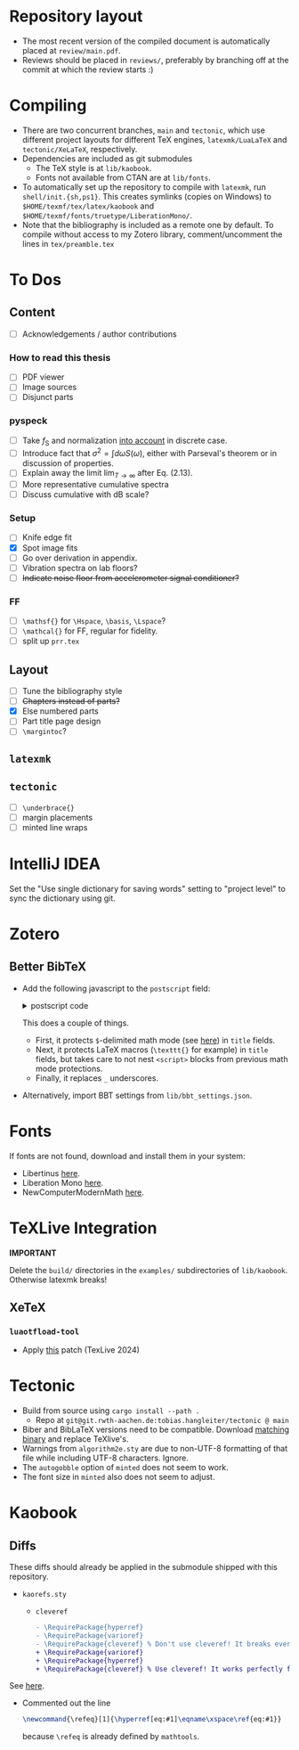 # Repository layout
- The most recent version of the compiled document is automatically placed at `review/main.pdf`.
- Reviews should be placed in `reviews/`, preferably by branching off at the commit at which the review starts :)

# Compiling
- There are two concurrent branches, `main` and `tectonic`, which use different project layouts for different TeX engines, `latexmk/LuaLaTeX` and `tectonic/XeLaTeX`, respectively.
- Dependencies are included as git submodules
	- The TeX style is at `lib/kaobook`. 
	- Fonts not available from CTAN are at `lib/fonts`.
- To automatically set up the repository to compile with `latexmk`, run `shell/init.{sh,ps1}`. 
  This creates symlinks (copies on Windows) to `$HOME/texmf/tex/latex/kaobook` and `$HOME/texmf/fonts/truetype/LiberationMono/`.
- Note that the bibliography is included as a remote one by default. To compile without access to my Zotero library, comment/uncomment the lines in `tex/preamble.tex`

# To Dos

## Content
- [ ] Acknowledgements / author contributions
 
### How to read this thesis
- [ ] PDF viewer
- [ ] Image sources
- [ ] Disjunct parts

### pyspeck
- [ ] Take $f_\mathrm{S}$ and normalization [into account](https://en.wikipedia.org/wiki/Spectral_density#Energy_spectral_density) in discrete case.
- [ ] Introduce fact that $\sigma^2 = \int d\omega S(\omega)$, either with Parseval's theorem or in discussion of properties.
- [ ] Explain away the limit $\lim_{T\rightarrow\infty}$ after Eq. (2.13).
- [ ] More representative cumulative spectra
- [ ] Discuss cumulative with dB scale?

### Setup
- [ ] Knife edge fit
- [x] Spot image fits
- [ ] Go over derivation in appendix.
- [ ] Vibration spectra on lab floors?
- [ ] ~~Indicate noise floor from accelerometer signal conditioner?~~

### FF
- [ ] `\mathsf{}` for `\Hspace`, `\basis`, `\Lspace`?
- [ ] `\mathcal{}` for FF, regular for fidelity.
- [ ] split up `prr.tex`
 
## Layout
- [ ] Tune the bibliography style
- [ ] ~~Chapters instead of parts?~~
- [x] Else numbered parts
- [ ] Part title page design
- [ ] `\margintoc`?

## `latexmk`

## `tectonic`
- [ ] `\underbrace{}`
- [ ] margin placements
- [ ] minted line wraps

# IntelliJ IDEA
Set the "Use single dictionary for saving words" setting to "project level" to sync the dictionary using git.

# Zotero
## Better BibTeX
- Add the following javascript to the `postscript` field:
  <details><summary>postscript code</summary>

  ```js
  /* 
  Thanks chatty:
  https://genai.rwth-aachen.de/app/conversations/6800f383ef384a984672ee4a
  */
  /**
   * Process text to protect math mode and backslashed LaTeX commands.
   * - Math mode fragments ($...$) are wrapped in <script>{…}</script>
   * - All backslashed LaTeX commands (with an optional argument) are also wrapped,
   *   while avoiding nesting over already-protected parts.
   * - For \texttt commands, underscores in their argument are escaped.
   *
   * @param {string} text - The input text.
   * @returns {string} - The processed (protected) text.
   */
  function protectLatex(text) {
    // 1. Protect math mode fragments
    text = text.replace(/(\$.*?\$)/g, '<script>{$1}</script>');

    // 2. Protect LaTeX commands, but skip any parts that are already protected.
    text = protectLatexCommandsAvoidNesting(text);

    return text;
  }

  /**
   * Processes the text so that any region that is not already wrapped in
   * a <script>{…}</script> block gets its LaTeX commands protected.
   *
   * @param {string} input - The input text.
   * @returns {string} - The text with unprotected regions processed.
   */
  function protectLatexCommandsAvoidNesting(input) {
    let output = "";
    let pos = 0;
    const openTag = "<script>{";
    const closeTag = "</script>";

    while (pos < input.length) {
      // Find the next already protected block
      let nextIdx = input.indexOf(openTag, pos);
      if (nextIdx === -1) {
        // Process remainder
        output += protectLatexCommandsInSegment(input.substring(pos));
        break;
      }
      // Process the text segment that is not yet protected.
      output += protectLatexCommandsInSegment(input.substring(pos, nextIdx));
      // Then, copy the already protected block unmodified.
      let closeIdx = input.indexOf(closeTag, nextIdx);
      if (closeIdx === -1) {
        // If there's no closing tag (should not happen), append the rest.
        output += input.substring(nextIdx);
        break;
      }
      output += input.substring(nextIdx, closeIdx + closeTag.length);
      pos = closeIdx + closeTag.length;
    }
    return output;
  }

  /**
   * Processes a text segment to wrap LaTeX commands in <script>{…}</script>.
   * This function uses a regex that looks for a backslash command (one or more word characters)
   * optionally followed by a braced argument. For \texttt commands, underscores in the argument are escaped.
   *
   * Note: This simplified regex does not handle nested braces.
   *
   * @param {string} segment - The input text segment.
   * @returns {string} - The processed segment.
   */
  function protectLatexCommandsInSegment(segment) {
    return segment.replace(/(\\\w+)(\{[^{}]*\})?/g, function(match, command, arg) {
      let fullCommand = command;
      if(arg) {
        // For \texttt commands, escape underscores in the argument.
        if (command === '\\texttt') {
          arg = arg.replace(/_/g, '\\_');
        }
        fullCommand += arg;
      }
      return '<script>{' + fullCommand + '}</script>';
    });
  }

  // Example usage in your hook:
  if (Translator.BetterTeX && tex.has.title) {
    let title = zotero.title;
    title = protectLatex(title);
    tex.add({ name: 'title', value: title });
  }
  ```
  
  </details>
   
  This does a couple of things. 
  - First, it protects `$`-delimited math mode (see [here](https://retorque.re/zotero-better-bibtex/exporting/scripting/#detect-and-protect-latex-math-formulas)) in `title` fields.
  - Next, it protects LaTeX macros (`\texttt{}` for example) in `title` fields, but takes care to not nest `<script>` blocks from previous math mode protections.
  - Finally, it replaces `_` underscores.
- Alternatively, import BBT settings from `lib/bbt_settings.json`.

# Fonts
If fonts are not found, download and install them in your system:

- Libertinus [here](https://github.com/alerque/libertinus).
- Liberation Mono [here](https://git.nsa.his.se/latex/fonts/-/tree/master).
- NewComputerModernMath [here](https://ctan.org/pkg/newcomputermodern?lang=en).

# TeXLive Integration
**IMPORTANT**

Delete the `build/` directories in the `examples/` subdirectories of `lib/kaobook`. Otherwise latexmk breaks!

## XeTeX
 
### `luaotfload-tool`
- Apply [this](https://github.com/latex3/luaotfload/commit/12521e87463d78e2cbf0bd94a09381bf97ee29be) patch (TexLive 2024)


# Tectonic
- Build from source using `cargo install --path .`
  - Repo at `git@git.rwth-aachen.de:tobias.hangleiter/tectonic @ main`
- Biber and BibLaTeX versions need to be compatible. Download [matching binary](https://sourceforge.net/projects/biblatex-biber/files/biblatex-biber/2.17/binaries) and replace TeXlive's.
- Warnings from `algorithm2e.sty` are due to non-UTF-8 formatting of that file while including UTF-8 characters. Ignore.
- The `autogobble` option of `minted` does not seem to work.
- The font size in `minted` also does not seem to adjust.

# Kaobook

## Diffs
These diffs should already be applied in the submodule shipped with this repository.

- `kaorefs.sty`

   - `cleveref`
	 ```diff	 
	 - \RequirePackage{hyperref}
	 - \RequirePackage{varioref}
	 - \RequirePackage{cleveref} % Don't use cleveref! It breaks everything
	 + \RequirePackage{varioref}
	 + \RequirePackage{hyperref}
	 + \RequirePackage{cleveref} % Use cleveref! It works perfectly fine
	 ```
See [here](https://tex.stackexchange.com/questions/83037/difference-between-ref-varioref-and-cleveref-decision-for-a-thesis).

   - Commented out the line
     ```latex
     \newcommand{\refeq}[1]{\hyperref[eq:#1]\eqname\xspace\ref{eq:#1}}
     ```
     because `\refeq` is already defined by `mathtools`.
